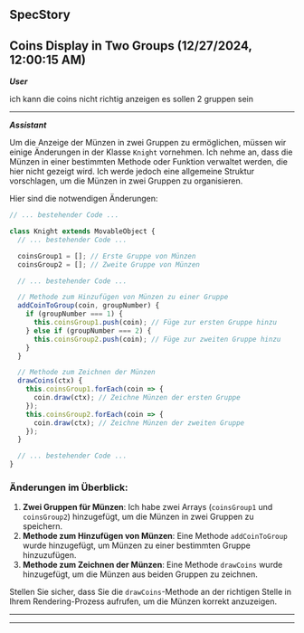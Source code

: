 ## SpecStory

## Coins Display in Two Groups (12/27/2024, 12:00:15 AM)

_**User**_

ich kann die coins nicht richtig anzeigen es sollen 2 gruppen sein 

---

_**Assistant**_

Um die Anzeige der Münzen in zwei Gruppen zu ermöglichen, müssen wir einige Änderungen in der Klasse `Knight` vornehmen. Ich nehme an, dass die Münzen in einer bestimmten Methode oder Funktion verwaltet werden, die hier nicht gezeigt wird. Ich werde jedoch eine allgemeine Struktur vorschlagen, um die Münzen in zwei Gruppen zu organisieren.

Hier sind die notwendigen Änderungen:

```javascript:models/knight.class.js
// ... bestehender Code ...

class Knight extends MovableObject {
  // ... bestehender Code ...

  coinsGroup1 = []; // Erste Gruppe von Münzen
  coinsGroup2 = []; // Zweite Gruppe von Münzen

  // ... bestehender Code ...

  // Methode zum Hinzufügen von Münzen zu einer Gruppe
  addCoinToGroup(coin, groupNumber) {
    if (groupNumber === 1) {
      this.coinsGroup1.push(coin); // Füge zur ersten Gruppe hinzu
    } else if (groupNumber === 2) {
      this.coinsGroup2.push(coin); // Füge zur zweiten Gruppe hinzu
    }
  }

  // Methode zum Zeichnen der Münzen
  drawCoins(ctx) {
    this.coinsGroup1.forEach(coin => {
      coin.draw(ctx); // Zeichne Münzen der ersten Gruppe
    });
    this.coinsGroup2.forEach(coin => {
      coin.draw(ctx); // Zeichne Münzen der zweiten Gruppe
    });
  }

  // ... bestehender Code ...
}
```

### Änderungen im Überblick:
1. **Zwei Gruppen für Münzen**: Ich habe zwei Arrays (`coinsGroup1` und `coinsGroup2`) hinzugefügt, um die Münzen in zwei Gruppen zu speichern.
2. **Methode zum Hinzufügen von Münzen**: Eine Methode `addCoinToGroup` wurde hinzugefügt, um Münzen zu einer bestimmten Gruppe hinzuzufügen.
3. **Methode zum Zeichnen der Münzen**: Eine Methode `drawCoins` wurde hinzugefügt, um die Münzen aus beiden Gruppen zu zeichnen.

Stellen Sie sicher, dass Sie die `drawCoins`-Methode an der richtigen Stelle in Ihrem Rendering-Prozess aufrufen, um die Münzen korrekt anzuzeigen.

---



---

